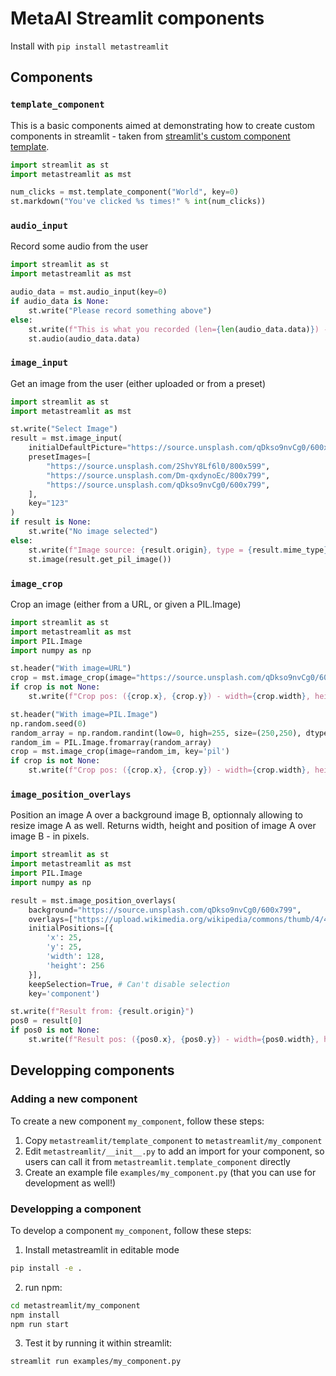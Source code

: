 # MetaAI Streamlit components

Install with `pip install metastreamlit`

## Components
### `template_component`

This is a basic components aimed at demonstrating how to create custom components in streamlit - taken from [streamlit's custom component template](https://github.com/streamlit/component-template).

```python
import streamlit as st
import metastreamlit as mst

num_clicks = mst.template_component("World", key=0)
st.markdown("You've clicked %s times!" % int(num_clicks))
```

### `audio_input`

Record some audio from the user

```python
import streamlit as st
import metastreamlit as mst

audio_data = mst.audio_input(key=0)
if audio_data is None:
    st.write("Please record something above")
else:
    st.write(f"This is what you recorded (len={len(audio_data.data)}) - type={audio_data.mime_type}")
    st.audio(audio_data.data)
```

### `image_input`

Get an image from the user (either uploaded or from a preset)

```python
import streamlit as st
import metastreamlit as mst

st.write("Select Image")
result = mst.image_input(
    initialDefaultPicture="https://source.unsplash.com/qDkso9nvCg0/600x799",
    presetImages=[
        "https://source.unsplash.com/2ShvY8Lf6l0/800x599",
        "https://source.unsplash.com/Dm-qxdynoEc/800x799",
        "https://source.unsplash.com/qDkso9nvCg0/600x799",
    ],
    key="123"
)
if result is None:
    st.write("No image selected")
else:
    st.write(f"Image source: {result.origin}, type = {result.mime_type}")
    st.image(result.get_pil_image())
```

### `image_crop`

Crop an image (either from a URL, or given a PIL.Image)

```python
import streamlit as st
import metastreamlit as mst
import PIL.Image
import numpy as np

st.header("With image=URL")
crop = mst.image_crop(image="https://source.unsplash.com/qDkso9nvCg0/600x799", key='url')
if crop is not None:
    st.write(f"Crop pos: ({crop.x}, {crop.y}) - width={crop.width}, height={crop.height}")

st.header("With image=PIL.Image")
np.random.seed(0)
random_array = np.random.randint(low=0, high=255, size=(250,250), dtype=np.uint8)
random_im = PIL.Image.fromarray(random_array)
crop = mst.image_crop(image=random_im, key='pil')
if crop is not None:
    st.write(f"Crop pos: ({crop.x}, {crop.y}) - width={crop.width}, height={crop.height}")
```

### `image_position_overlays`

Position an image A over a background image B, optionnaly allowing to resize image A as well.
Returns width, height and position of image A over image B - in pixels.

```python
import streamlit as st
import metastreamlit as mst
import PIL.Image
import numpy as np

result = mst.image_position_overlays(
    background="https://source.unsplash.com/qDkso9nvCg0/600x799",
    overlays=["https://upload.wikimedia.org/wikipedia/commons/thumb/4/4d/Cat_November_2010-1a.jpg/449px-Cat_November_2010-1a.jpg"],
    initialPositions=[{
        'x': 25,
        'y': 25,
        'width': 128,
        'height': 256
    }],
    keepSelection=True, # Can't disable selection
    key='component')

st.write(f"Result from: {result.origin}")
pos0 = result[0]
if pos0 is not None:
    st.write(f"Result pos: ({pos0.x}, {pos0.y}) - width={pos0.width}, height={pos0.height}")

```

## Developping components

### Adding a new component

To create a new component `my_component`, follow these steps:
1. Copy `metastreamlit/template_component` to `metastreamlit/my_component`
2. Edit `metastreamlit/__init__.py` to add an import for your component, so users can call it from `metastreamlit.template_component` directly
2. Create an example file `examples/my_component.py` (that you can use for development as well!)

### Developping a component

To develop a component `my_component`, follow these steps:
1. Install metastreamlit in editable mode
```bash
pip install -e .
```
2. run npm:
```bash
cd metastreamlit/my_component
npm install
npm run start
```
3. Test it by running it within streamlit:
```bash
streamlit run examples/my_component.py
```
